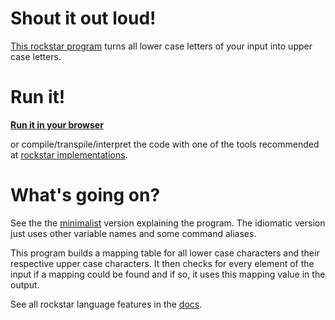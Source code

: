 # Shout it out loud!

[This rockstar program](./shout_it_out_loud.rock) turns all lower case letters of your input into upper case letters.

# Run it!
**[Run it in your browser](https://codewithrockstar.com/online?source=https://raw.githubusercontent.com/holistic-developer/shout-it-out-loud/main/shout_it_out_loud.rock)**

or compile/transpile/interpret the code with one of the tools recommended at [rockstar implementations](https://codewithrockstar.com/code).

# What's going on?
See the the [minimalist](./shout_it_out_loud_minimalist.rock) version explaining the program.
The idiomatic version just uses other variable names and some command aliases.

This program builds a mapping table for all lower case characters and their respective upper case characters.
It then checks for every element of the input if a mapping could be found and if so, it uses this mapping value in the output.

See all rockstar language features in the [docs](https://codewithrockstar.com/docs).